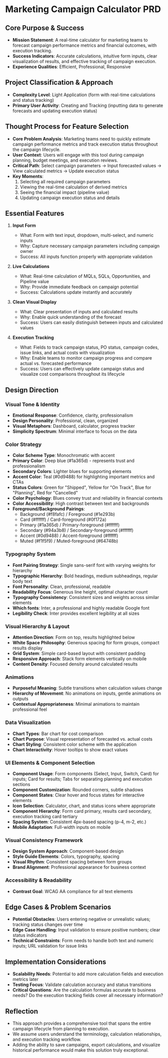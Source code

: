 # Marketing Campaign Calculator PRD

## Core Purpose & Success
- **Mission Statement**: A real-time calculator for marketing teams to forecast campaign performance metrics and financial outcomes, with execution tracking.
- **Success Indicators**: Accurate calculations, intuitive form inputs, clear visualization of results, and effective tracking of campaign execution.
- **Experience Qualities**: Efficient, Professional, Responsive

## Project Classification & Approach
- **Complexity Level**: Light Application (form with real-time calculations and status tracking)
- **Primary User Activity**: Creating and Tracking (inputting data to generate forecasts and updating execution status)

## Thought Process for Feature Selection
- **Core Problem Analysis**: Marketing teams need to quickly estimate campaign performance metrics and track execution status throughout the campaign lifecycle.
- **User Context**: Users will engage with this tool during campaign planning, budget meetings, and execution reviews.
- **Critical Path**: Select campaign parameters → Input forecasted values → View calculated metrics → Update execution status
- **Key Moments**: 
  1. Selecting all required campaign parameters
  2. Viewing the real-time calculation of derived metrics
  3. Seeing the financial impact (pipeline value)
  4. Updating campaign execution status and details

## Essential Features
1. **Input Form**
   - What: Form with text input, dropdown, multi-select, and numeric inputs
   - Why: Capture necessary campaign parameters including campaign owner
   - Success: All inputs function properly with appropriate validation

2. **Live Calculations**
   - What: Real-time calculation of MQLs, SQLs, Opportunities, and Pipeline value
   - Why: Provide immediate feedback on campaign potential
   - Success: Calculations update instantly and accurately

3. **Clean Visual Display**
   - What: Clear presentation of inputs and calculated results
   - Why: Enable quick understanding of the forecast
   - Success: Users can easily distinguish between inputs and calculated values

4. **Execution Tracking**
   - What: Fields to track campaign status, PO status, campaign codes, issue links, and actual costs with visualization
   - Why: Enable teams to monitor campaign progress and compare actual vs. forecasted performance
   - Success: Users can effectively update campaign status and visualize cost comparisons throughout its lifecycle

## Design Direction

### Visual Tone & Identity
- **Emotional Response**: Confidence, clarity, professionalism
- **Design Personality**: Professional, clean, organized
- **Visual Metaphors**: Dashboard, calculator, progress tracker
- **Simplicity Spectrum**: Minimal interface to focus on the data

### Color Strategy
- **Color Scheme Type**: Monochromatic with accent
- **Primary Color**: Deep blue (#1a365d) - represents trust and professionalism
- **Secondary Colors**: Lighter blues for supporting elements
- **Accent Color**: Teal (#0d9488) for highlighting important metrics and CTAs
- **Status Colors**: Green for "Shipped", Yellow for "On Track", Blue for "Planning", Red for "Cancelled"
- **Color Psychology**: Blues convey trust and reliability in financial contexts
- **Color Accessibility**: High contrast between text and backgrounds
- **Foreground/Background Pairings**:
  - Background (#f8fafc) / Foreground (#1e293b)
  - Card (#ffffff) / Card-foreground (#0f172a)
  - Primary (#1a365d) / Primary-foreground (#ffffff)
  - Secondary (#94a3b8) / Secondary-foreground (#ffffff)
  - Accent (#0d9488) / Accent-foreground (#ffffff)
  - Muted (#f1f5f9) / Muted-foreground (#64748b)

### Typography System
- **Font Pairing Strategy**: Single sans-serif font with varying weights for hierarchy
- **Typographic Hierarchy**: Bold headings, medium subheadings, regular body text
- **Font Personality**: Clean, professional, readable
- **Readability Focus**: Generous line height, optimal character count
- **Typography Consistency**: Consistent sizes and weights across similar elements
- **Which fonts**: Inter, a professional and highly readable Google font
- **Legibility Check**: Inter provides excellent legibility at all sizes

### Visual Hierarchy & Layout
- **Attention Direction**: Form on top, results highlighted below
- **White Space Philosophy**: Generous spacing for form groups, compact results display
- **Grid System**: Simple card-based layout with consistent padding
- **Responsive Approach**: Stack form elements vertically on mobile
- **Content Density**: Focused density around calculated results

### Animations
- **Purposeful Meaning**: Subtle transitions when calculation values change
- **Hierarchy of Movement**: No animations on inputs, gentle animations on outputs
- **Contextual Appropriateness**: Minimal animations to maintain professional feel

### Data Visualization
- **Chart Types**: Bar chart for cost comparison
- **Chart Purpose**: Visual representation of forecasted vs. actual costs
- **Chart Styling**: Consistent color scheme with the application
- **Chart Interactivity**: Hover tooltips to show exact values

### UI Elements & Component Selection
- **Component Usage**: Form components (Select, Input, Switch, Card) for inputs; Card for results; Tabs for separating planning and execution sections
- **Component Customization**: Rounded corners, subtle shadows
- **Component States**: Clear hover and focus states for interactive elements
- **Icon Selection**: Calculator, chart, and status icons where appropriate
- **Component Hierarchy**: Form card primary, results card secondary, execution tracking card tertiary
- **Spacing System**: Consistent 4px-based spacing (p-4, m-2, etc.)
- **Mobile Adaptation**: Full-width inputs on mobile

### Visual Consistency Framework
- **Design System Approach**: Component-based design
- **Style Guide Elements**: Colors, typography, spacing
- **Visual Rhythm**: Consistent spacing between form groups
- **Brand Alignment**: Professional appearance for business context

### Accessibility & Readability
- **Contrast Goal**: WCAG AA compliance for all text elements

## Edge Cases & Problem Scenarios
- **Potential Obstacles**: Users entering negative or unrealistic values; tracking status changes over time
- **Edge Case Handling**: Input validation to ensure positive numbers; clear status indicators
- **Technical Constraints**: Form needs to handle both text and numeric inputs; URL validation for issue links

## Implementation Considerations
- **Scalability Needs**: Potential to add more calculation fields and execution metrics later
- **Testing Focus**: Validate calculation accuracy and status transitions
- **Critical Questions**: Are the calculation formulas accurate to business needs? Do the execution tracking fields cover all necessary information?

## Reflection
- This approach provides a comprehensive tool that spans the entire campaign lifecycle from planning to execution.
- We assume users understand the terminology, calculation relationships, and execution tracking workflow.
- Adding the ability to save campaigns, export calculations, and visualize historical performance would make this solution truly exceptional.